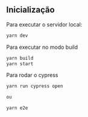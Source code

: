 ## Inicialização

Para executar o servidor local:

```bash
yarn dev
```

Para executar no modo build

```bash
yarn build
yarn start
```

Para rodar o cypress

```bash
yarn run cypress open

ou

yarn e2e
```
